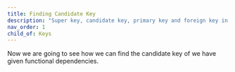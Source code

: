 ```yaml
---
title: Finding Candidate Key
description: "Super key, candidate key, primary key and foreign key in DBMS."
nav_order: 1
child_of: Keys
---
```


Now we are going to see how we can find the candidate key of we have given functional dependencies.
